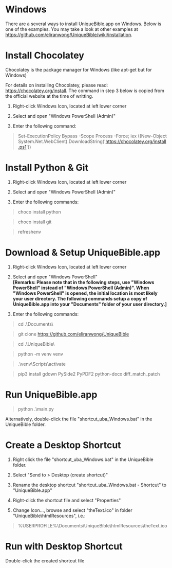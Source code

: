 # Windows

There are a several ways to install UniqueBible.app on Windows.  Below is one of the examples.  You may take a look at other examples at https://github.com/eliranwong/UniqueBible/wiki/installation.

# Install Chocolatey

Chocolatey is the package manager for Windows (like apt-get but for Windows)

For details on installing Chocolatey, please read: https://chocolatey.org/install.  The command in step 3 below is copied from the official website at the time of writting.

1) Right-click Windows Icon, located at left lower corner

2) Select and open "Windows PowerShell (Admin)"

3) Enter the following command:

> Set-ExecutionPolicy Bypass -Scope Process -Force; iex ((New-Object System.Net.WebClient).DownloadString('https://chocolatey.org/install.ps1'))

# Install Python & Git

1) Right-click Windows Icon, located at left lower corner

2) Select and open "Windows PowerShell (Admin)"

3) Enter the following commands:

> choco install python

> choco install git

> refreshenv

# Download & Setup UniqueBible.app

1) Right-click Windows Icon, located at left lower corner

2) Select and open "Windows PowerShell"<br>
<b>[Remarks: Please note that in the following steps, use "Windows PowerShell" instead of "Windows PowerShell (Admin)". When "Windows PowerShell" is opened, the initial location is most likely your user directory.  The following commands setup a copy of UniqueBible.app into your "Documents" folder of your user directory.]</b>

3) Enter the following commands:

> cd .\Documents\

> git clone https://github.com/eliranwong/UniqueBible

> cd .\UniqueBible\

> python -m venv venv

> .\venv\Scripts\activate

> pip3 install gdown PySide2 PyPDF2 python-docx diff_match_patch

# Run UniqueBible.app

> python .\main.py

Alternatively, double-click the file "shortcut_uba_Windows.bat" in the UniqueBible folder.

# Create a Desktop Shortcut

1) Right click the file "shortcut_uba_Windows.bat" in the UniqueBible folder.

2) Select "Send to > Desktop (create shortcut)"

3) Rename the desktop shortcut "shortcut_uba_Windows.bat - Shortcut" to "UniqueBible.app"

4) Right-click the shortcut file and select "Properties"

5) Change Icon..., browse and select "theText.ico" in folder "UniqueBible\htmlResources", i.e.:

> %USERPROFILE%\Documents\UniqueBible\htmlResources\theText.ico

# Run with Desktop Shortcut

Double-click the created shortcut file
